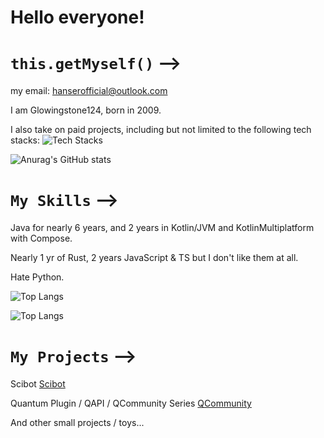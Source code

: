 # Hello everyone!
# `this.getMyself()` -->
my email: hanserofficial@outlook.com 

I am Glowingstone124, born in 2009.

I also take on paid projects, including but not limited to the following tech stacks: 
![Tech Stacks](https://skillicons.dev/icons?i=c,cpp,cs,ktor,kotlin,rust,go,javascript,typescript,java,vscode,idea,clion,webstorm,mysql,redis,postgresql,nginx,vue,react,css,git,linux,docker,vim,debian,dotnet)

![Anurag's GitHub stats](https://github-readme-stats.vercel.app/api?username=glowingstone124&count_private=true&theme=cobalt&show_icons=true)

# `My Skills` -->
Java for nearly 6 years, and 2 years in Kotlin/JVM and KotlinMultiplatform with Compose.

Nearly 1 yr of Rust, 2 years JavaScript & TS but I don't like them at all.

Hate Python.

![Top Langs](https://github-readme-stats.vercel.app/api/top-langs/?username=glowingstone124&size_weight=0.5&count_weight=0.5)

![Top Langs](https://api.githubtrends.io/user/svg/glowingstone124/langs?theme=dark)
# `My Projects` -->
Scibot [Scibot](https://scibot.glowingstone.cn/)

Quantum Plugin / QAPI / QCommunity Series [QCommunity](https://app.qoriginal.vip)

And other small projects / toys...
